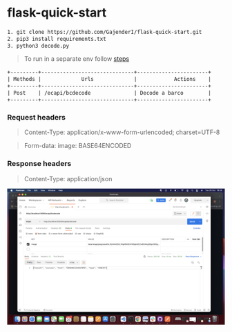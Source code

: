 # flask-quick-start

    1. git clone https://github.com/GajenderI/flask-quick-start.git
    2. pip3 install requirements.txt
    3. python3 decode.py 
    
> To run in a separate env follow [steps](steps.md)  

    +---------+------------------------------+-----------------------+
    | Methods |             Urls             |            Actions    |
    +---------+------------------------------+-----------------------+
    | Post    | /ecapi/bcdecode              | Decode a barco        |
    +---------+------------------------------+-----------------------+
  
### Request headers  
  
>  Content-Type: application/x-www-form-urlencoded; charset=UTF-8

>  Form-data: image: BASE64ENCODED
  
### Response headers
 
> Content-Type: application/json  

![API Call image](./apicall.png)
              
